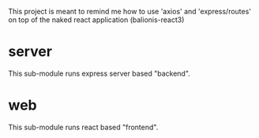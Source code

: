 This project is meant to remind me how to use 'axios' and 'express/routes' on top of the naked react application (balionis-react3)

# server 

This sub-module runs express server based "backend". 

# web

This sub-module runs react based "frontend". 

